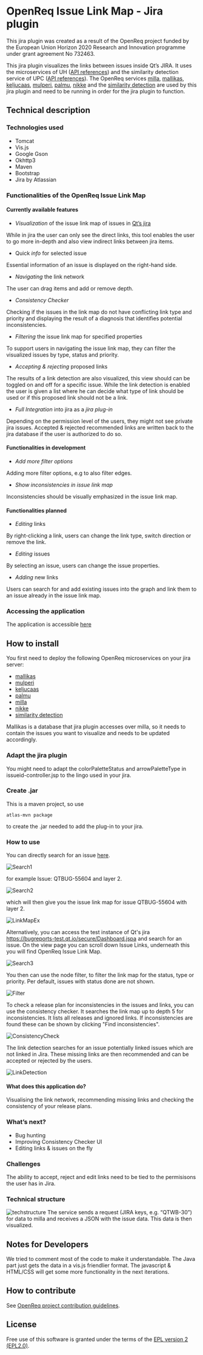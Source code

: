 # OpenReq Issue Link Map - Jira plugin

This jira plugin was created as a result of the OpenReq project funded by the European Union Horizon 2020 Research and Innovation programme under grant agreement No 732463.

This jira plugin visualizes the links between issues inside Qt’s JIRA. It uses the microservices of UH ([API references](https://api.openreq.eu/#/services/milla)) and the similarity detection service of UPC ([API references](https://api.openreq.eu/#/services/similarity-detection)).
The OpenReq services [milla](https://github.com/OpenReqEU/milla), [mallikas](https://github.com/OpenReqEU/mallikas), [keljucaas](https://github.com/OpenReqEU/keljucaas), [mulperi](https://github.com/OpenReqEU/mulperi), [palmu](https://github.com/OpenReqEU/palmu), [nikke](https://github.com/OpenReqEU/nikke) and the [similarity detection](https://github.com/OpenReqEU/similarity-detection) are used by this jira plugin and need to be running in order for the jira plugin to function.

## Technical description
### Technologies used
- Tomcat
- Vis.js
- Google Gson
- Okhttp3
- Maven
- Bootstrap
- Jira by Atlassian

### Functionalities of the OpenReq Issue Link Map
#### Currently available features
- *Visualization* of the issue link map of issues in [Qt’s jira](https://bugreports-test.qt.io/secure/Dashboard.jspa)

While in jira the user can only see the direct links, this tool enables the user to go more in-depth and also view indirect links between jira items.

- Quick *info* for selected issue

Essential information of an issue is displayed on the right-hand side.

- *Navigating* the link network

The user can drag items and add or remove depth.

- *Consistency Checker*

Checking if the issues in the link map do not have conflicting link type and priority and displaying the result of a diagnosis that identifies potential inconsistencies.
- *Filtering* the issue link map for specified properties

To support users in navigating the issue link map, they can filter the visualized issues by type, status and priority.

- *Accepting & rejecting* proposed links

The results of a link detection are also visualized, this view should can be toggled on and off for a specific issue. While the link detection is enabled the user is given a list where he can decide what type of link should be used or if this proposed link should not be a link.

- *Full Integration* into jira as a *jira plug-in*

Depending on the permission level of the users, they might not see private jira issues. Accepted & rejected recommended links are written back to the jira database if the user is authorized to do so.

#### Functionalities in development

- *Add more filter options*

Adding more filter options, e.g to also filter edges.

- *Show inconsistencies in issue link map*

Inconsistencies should be visually emphasized in the issue link map.

#### Functionalities planned
- *Editing* links

By right-clicking a link, users can change the link type, switch direction or remove the link.

- *Editing* issues

By selecting an issue, users can change the issue properties.

- *Adding* new links

Users can search for and add existing issues into the graph and link them to an issue already in the issue link map.

### Accessing the application
The application is accessible [here](https://bugreports-test.qt.io/secure/LinkMapWebworkAction.jspa)

## How to install
You first need to deploy the following OpenReq microservices on your jira server:
- [mallikas](https://github.com/OpenReqEU/mallikas)
- [mulperi](https://github.com/OpenReqEU/mulperi)
- [keljucaas](https://github.com/OpenReqEU/keljucaas)
- [palmu](https://github.com/OpenReqEU/palmu)
- [milla](https://github.com/OpenReqEU/milla)
- [nikke](https://github.com/OpenReqEU/nikke)
- [similarity detection](https://github.com/OpenReqEU/similarity-detection)

Mallikas is a database that jira plugin accesses over milla, so it needs to contain the issues you want to visualize and needs to be updated accordingly.

### Adapt the jira plugin
You might need to adapt the colorPaletteStatus and arrowPaletteType in issueid-controller.jsp to the lingo used in your jira.

### Create .jar
This is a maven project, so use
```
atlas-mvn package
```
to create the .jar needed to add the plug-in to your jira.

### How to use
You can directly search for an issue [here](https://bugreports-test.qt.io/secure/LinkMapWebworkAction.jspa).

![Search1](https://github.com/OpenReqEU/issuelinkmap-jira-plugin/blob/version1.3/pics/Search1.png)

for example Issue: QTBUG-55604 and layer 2.

![Search2](https://github.com/OpenReqEU/issuelinkmap-jira-plugin/blob/version1.3/pics/Search2.png)

which will then give you the issue link map for issue QTBUG-55604 with layer 2.

![LinkMapEx](https://github.com/OpenReqEU/issuelinkmap-jira-plugin/blob/version1.3/pics/ExampleLinkMap.png)

Alternatively, you can access the test instance of Qt's jira https://bugreports-test.qt.io/secure/Dashboard.jspa and search for an issue. On the view page you can scroll down Issue Links, underneath this you will find OpenReq Issue Link Map.

![Search3](https://github.com/OpenReqEU/issuelinkmap-jira-plugin/blob/version1.3/pics/Search3.png)

You then can use the node filter, to filter the link map for the status, type or priority. Per default, issues with status done are not shown.

![Filter](https://github.com/OpenReqEU/issuelinkmap-jira-plugin/blob/version1.3/pics/Filter.png)

To check a release plan for inconsistencies in the issues and links, you can use the consistency checker. It searches the link map up to depth 5 for inconsistencies. It lists all releases and ignored links. If inconsistencies are found these can be shown by clicking "Find inconsistencies".

![ConsistencyCheck](https://github.com/OpenReqEU/issuelinkmap-jira-plugin/blob/version1.3/pics/ConsistencyCheck.png)

The link detection searches for an issue potentially linked issues which are not linked in Jira. These missing links are then recommended and can be accepted or rejected by the users. 

![LinkDetection](https://github.com/OpenReqEU/issuelinkmap-jira-plugin/blob/version1.3/pics/LinkDetection.png)


#### What does this application do?
Visualising the link network, recommending missing links and checking the consistency of your release plans.

### What’s next?
- Bug hunting
- Improving Consistency Checker UI
- Editing links & issues on the fly

### Challenges
The ability to accept, reject and edit links need to be tied to the permisisons the user has in Jira.

### Technical structure
![techstructure](https://github.com/OpenReqEU/qthulhu/blob/master/pics/TechnicalStructure.png)
The service sends a request (JIRA keys, e.g. “QTWB-30”) for data to milla and receives a JSON with the issue data. This data is then visualized.

## Notes for Developers
We tried to comment most of the code to make it understandable.
The Java part just gets the data in a vis.js friendlier format. The javascript & HTML/CSS will get some more functionality in the next iterations.

## How to contribute
See [OpenReq project contribution guidelines](https://github.com/OpenReqEU/OpenReq/blob/master/CONTRIBUTING.md).

## License
Free use of this software is granted under the terms of the [EPL version 2 (EPL2.0)](https://www.eclipse.org/legal/epl-2.0/).
